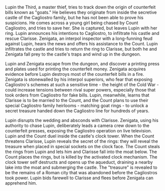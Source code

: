 Lupin the Third, a master thief, tries to track down the origin of counterfeit bills known as "goats." He believes they originate from inside the secretive castle of the Cagliostro family, but he has not been able to prove his suspicions. He comes across a young girl being chased by Count Cagliostro, and tries to save her. She is captured, but leaves Lupin with her ring. Lupin announces his intentions to Cagliostro, to infiltrate his castle and rescue Clarisse. Zenigata, an interpol inspector with a long-funning feud against Lupin, hears the news and offers his assistance to the Count. Lupin infiltrates the castle and tries to return the ring to Clarisse, but both he and Zenigata fall prey to the castle's traps and wind up in the dungeon.

Lupin and Zenigata escape from the dungeon, and discover a printing press and plates used for printing the counterfeit money. Zenigata acquires evidence before Lupin destroys most of the counterfeit bills in a fire. Zenigata is stonewalled by his interpol superiors, who fear that exposing Cagliostro's schemes at such a sensitive time - the height of the Cold War - could increase tensions between rival super powers, especially those that took orders from Cagliostro for fake bills. Lupin, meanwhile, learns that Clarisse is to be married to the Count, and the Count plans to use their special Cagliostro family heirlooms - matching goat rings - to unlock a secret treasure handed down the Cagliostro line for hundreds of years.

Lupin disrupts the wedding and absconds with Clarisse. Zenigata, using his authority to chase Lupin, deliberately leads a camera crew down to the counterfeit presses, exposing the Cagliostro operation on live television. Lupin and the Count duel inside the castle's clock tower. When the Count threatens Clarisse, Lupin reveals the secret of the rings: they will reveal the treasure when placed in special sockets on the clock face. The Count steals the rings from Lupin and lets him and Clarisse fall into the moat below. The Count places the rings, but is killed by the activated clock mechanism. The clock tower self destructs and opens up the aqueduct, draining a nearby lake into the moat and submerging the castle. The "treasure" is revealed to be the remains of a Roman city that was abandoned before the Cagliostros took power. Lupin bids farewell to Clarisse and flees before Zenigata can apprehend him.